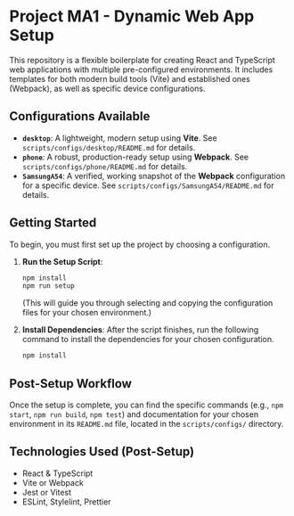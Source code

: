 # Project MA1 - Dynamic Web App Setup

This repository is a flexible boilerplate for creating React and TypeScript web applications with multiple pre-configured environments. It includes templates for both modern build tools (Vite) and established ones (Webpack), as well as specific device configurations.

## Configurations Available

- **`desktop`**: A lightweight, modern setup using **Vite**. See `scripts/configs/desktop/README.md` for details.
- **`phone`**: A robust, production-ready setup using **Webpack**. See `scripts/configs/phone/README.md` for details.
- **`SamsungA54`**: A verified, working snapshot of the **Webpack** configuration for a specific device. See `scripts/configs/SamsungA54/README.md` for details.

## Getting Started

To begin, you must first set up the project by choosing a configuration.

1.  **Run the Setup Script**:

    ```bash
    npm install
    npm run setup
    ```

    (This will guide you through selecting and copying the configuration files for your chosen environment.)

2.  **Install Dependencies**: After the script finishes, run the following command to install the dependencies for your chosen configuration.
    ```bash
    npm install
    ```

## Post-Setup Workflow

Once the setup is complete, you can find the specific commands (e.g., `npm start`, `npm run build`, `npm test`) and documentation for your chosen environment in its `README.md` file, located in the `scripts/configs/` directory.

## Technologies Used (Post-Setup)

- React & TypeScript
- Vite or Webpack
- Jest or Vitest
- ESLint, Stylelint, Prettier
